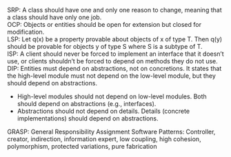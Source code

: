 SRP: A class should have one and only one reason to change, meaning that a class should have only one job.  
OCP: Objects or entities should be open for extension but closed for modification.  
LSP: Let q(x) be a property provable about objects of x of type T. Then q(y) should be provable for objects y of type S where S is a subtype of T.  
ISP: A client should never be forced to implement an interface that it doesn’t use, or clients shouldn’t be forced to depend on methods they do not use.  
DIP: Entities must depend on abstractions, not on concretions. It states that the high-level module must not depend on the low-level module, but they should depend on abstractions.
- High-level modules should not depend on low-level modules. Both should depend on abstractions (e.g., interfaces).
- Abstractions should not depend on details. Details (concrete implementations) should depend on abstractions.

GRASP: General Responsibility Assignment Software Patterns: Controller, creator, indirection, information expert, low coupling, high cohesion, polymorphism, protected variations, pure fabrication
